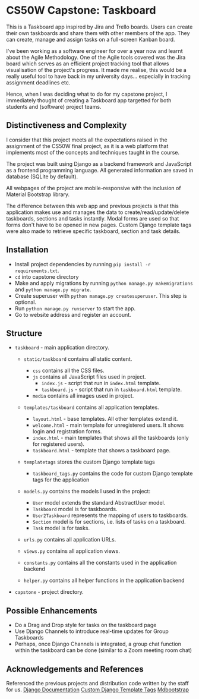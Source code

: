 # CS50W Capstone: Taskboard
This is a Taskboard app inspired by Jira and Trello boards. Users can create their own taskboards and share them with other members of the app. They can create, manage and assign tasks on a full-screen Kanban board.

I've been working as a software engineer for over a year now and learnt about the Agile Methodology. One of the Agile tools covered was the Jira board which serves as an efficient project tracking tool that allows visualisation of the project's progress. It made me realise, this would be a really useful tool to have back in my university days... especially in tracking assignment deadlines etc. 

Hence, when I was deciding what to do for my capstone project, I immediately thought of creating a Taskboard app targetted for both students and (software) project teams. 

## Distinctiveness and Complexity
I consider that this project meets all the expectations raised in the assignment of the CS50W final project, as it is a web platform that implements most of the concepts and techniques taught in the course.

The project was built using Django as a backend framework and JavaScript as a frontend programming language. All generated information are saved in database (SQLite by default).

All webpages of the project are mobile-responsive with the inclusion of Material Bootstrap library.

The difference between this web app and previous projects is that this application makes use and manages the data to create/read/update/delete taskboards, sections and tasks instantly. 
Modal forms are used so that forms don't have to be opened in new pages. Custom Django template tags were also made to retrieve specific taskboard, section and task details.


## Installation
  - Install project dependencies by running `pip install -r requirements.txt`. 
  - `cd` into capstone directory
  - Make and apply migrations by running `python manage.py makemigrations` and `python manage.py migrate`.
  - Create superuser with `python manage.py createsuperuser`. This step is optional.
  - Run `python manage.py runserver` to start the app.
  - Go to website address and register an account.

## Structure
  - `taskboard` - main application directory.
    - `static/taskboard` contains all static content.
        - `css` contains all the CSS files.
        - `js` contains all JavaScript files used in project.
            - `index.js` - script that run in `index.html` template.
            - `taskboard.js` - script that run in `taskboard.html` template.
        - `media` contains all images used in project.
    - `templates/taskboard` contains all application templates.
        - `layout.html` - base templates. All other templates extend it.
        - `welcome.html` - main template for unregistered users. It shows login and registration forms.
        - `index.html` - main templates that shows all the taskboards (only for registered users).
        - `taskboard.html` - template that shows a taskboard page.
    - `templatetags` stores the custom Django template tags
        - `taskboard_tags.py` contains the code for custom Django template tags for the application
    - `models.py` contains the models I used in the project: 
        - `User` model extends the standard AbstractUser model.
        - `Taskboard` model is for taskboards.
        - `User2Taskboard` represents the mapping of users to taskboards.
        - `Section` model is for sections, i.e. lists of tasks on a taskboard.
        - `Task` model is for tasks.
        
    - `urls.py` contains all application URLs.
    - `views.py` contains all application views.
    - `constants.py` contains all the constants used in the application backend
    - `helper.py` contains all helper functions in the application backend
  - `capstone` - project directory.

## Possible Enhancements
  - Do a Drag and Drop style for tasks on the taskboard page
  - Use Django Channels to introduce real-time updates for Group Taskboards
  - Perhaps, once Django Channels is integrated, a group chat function within the taskboard can be done (similar to a Zoom meeting room chat)


## Acknowledgements and References
Referenced the previous projects and distribution code written by the staff for us.
[Django Documentation](https://docs.djangoproject.com/en/)
[Custom Django Template Tags](https://docs.djangoproject.com/en/4.1/howto/custom-template-tags/)
[Mdbootstrap](https://mdbootstrap.com/)

